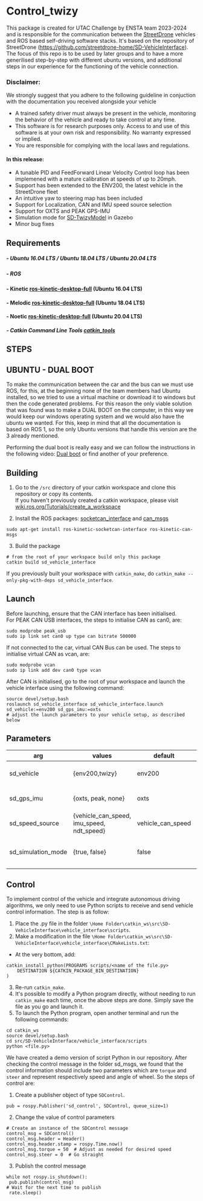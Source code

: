 # Control_twizy

This package is created for UTAC Challenge by ENSTA team 2023-2024 and is responsible for the communication between the [StreetDrone](https://streetdrone.com/) vehicles and ROS based self-driving software stacks. It's based on the repository of StreetDrone (https://github.com/streetdrone-home/SD-VehicleInterface). 
The focus of this repo is to be used by later groups and to have a more generilised step-by-step with different ubuntu versions, and additional steps in our experience for the functioning of the vehicle connection.

### Disclaimer:
We strongly suggest that you adhere to the following guideline in conjuction with the documentation you received alongside your vehicle
* A trained safety driver must always be present in the vehicle, monitoring the behavior of the vehicle and ready to take control at any time.
* This software is for research purposes only. Access to and use of this software is at your own risk and responsibility. No warranty expressed or implied.
* You are responsible for complying with the local laws and regulations.

#### In this release:
* A tunable PID and FeedForward Linear Velocity Control loop has been implemened with a mature calibration at speeds of up to 20mph. 
* Support has been extended to the ENV200, the latest vehicle in the StreetDrone fleet
* An intuitive yaw to steering map has been included
* Support for Localization, CAN and IMU speed source selection
* Support for OXTS and PEAK GPS-IMU
* Simulation mode for [SD-TwizyModel](https://github.com/streetdrone-home/SD-TwizyModel) in Gazebo
* Minor bug fixes

## Requirements

##### - Ubuntu 16.04 LTS / Ubuntu 18.04 LTS / Ubuntu 20.04 LTS

##### - ROS 
#### - Kinetic [ros-kinetic-desktop-full](http://wiki.ros.org/kinetic/Installation/Ubuntu) (Ubuntu 16.04 LTS)
#### - Melodic [ros-kinetic-desktop-full](http://wiki.ros.org/kinetic/Installation/Ubuntu) (Ubuntu 18.04 LTS)
#### - Noetic [ros-kinetic-desktop-full](http://wiki.ros.org/kinetic/Installation/Ubuntu) (Ubuntu 20.04 LTS)

##### - Catkin Command Line Tools [catkin_tools](https://catkin-tools.readthedocs.io/en/latest/installing.html)

## STEPS

## UBUNTU - DUAL BOOT

To make the communication between the car and the bus can we must use ROS, for this, at the beginning none of the team members had Ubuntu installed, so we tried to use a virtual machine or download it to windows but then the code generated problems. For this reason the only viable solution that was found was to make a DUAL BOOT on the computer, in this way we would keep our windows operating system and we would also have the ubuntu we wanted.
For this, keep in mind that all the documentation is based on ROS 1, so the only Ubuntu versions that handle this version are the 3 already mentioned.

Performing the dual boot is really easy and we can follow the instructions in the following video: [Dual boot](https://www.youtube.com/watch?v=tEh1RfmbTBY) or find another of your preference. 


## Building

1. Go to the `/src` directory of your catkin workspace and clone this repository or copy its contents.   
If you haven't previously created a catkin workspace, please visit [wiki.ros.org/Tutorials/create_a_workspace](http://wiki.ros.org/catkin/Tutorials/create_a_workspace) 

2. Install the ROS packages: [socketcan_interface](http://wiki.ros.org/socketcan_interface) and [can_msgs](http://wiki.ros.org/can_msgs)
```
sudo apt-get install ros-kinetic-socketcan-interface ros-kinetic-can-msgs
```

3. Build the package
```
# from the root of your workspace build only this package
catkin build sd_vehicle_interface
```

If you previously built your workspace with `catkin_make`, do `catkin_make --only-pkg-with-deps sd_vehicle_interface`.    

Launch
------
Before launching, ensure that the CAN interface has been initialised.  
For PEAK CAN USB interfaces, the steps to initialise CAN as can0, are:
```
sudo modprobe peak_usb
sudo ip link set can0 up type can bitrate 500000
```
If not connected to the car, virtual CAN Bus can be used. The steps to initialise virtual CAN as vcan, are:
```
sudo modprobe vcan
sudo ip link add dev can0 type vcan
```
After CAN is initialised, go to the root of your workspace and launch the vehicle interface using the following command:
```
source devel/setup.bash
roslaunch sd_vehicle_interface sd_vehicle_interface.launch sd_vehicle:=env200 sd_gps_imu:=oxts
# adjust the launch parameters to your vehicle setup, as described below
```

Parameters
------

| arg                | values                                    | default           | description                                |
|--------------------|-------------------------------------------|-------------------|--------------------------------------------|
| sd_vehicle         | {env200,twizy}                            | env200            | The vehicle under control                  |
| sd_gps_imu         | {oxts, peak, none}                        | oxts              | The GPS/IMU used                           |
| sd_speed_source    | {vehicle_can_speed, imu_speed, ndt_speed} | vehicle_can_speed | Input vehicle speed                        |
| sd_simulation_mode | {true, false}                             | false             | Use on the car or on the Gazebo simulation |

Control 
------
To implement control of the vehicle and integrate autonomous driving algorithms, we only need to use Python scripts to receive and send vehicle control information. The step 
is as follow:
1. Place the .py file in the folder `\Home Folder\catkin_ws\src\SD-VehicleInterface\vehicle_interface\scripts`.
2. Make a modification in the file `\Home Folder\catkin_ws\src\SD-VehicleInterface\vehicle_interface\CMakeLists.txt`:
* At the very bottom, add:
```
catkin_install_python(PROGRAMS scripts/<name of the file.py>
    DESTINATION ${CATKIN_PACKAGE_BIN_DESTINATION}
)
```
3. Re-run `catkin_make`.
4. It's possible to modify a Python program directly, without needing to run `catkin_make` each time, once the above steps are done. Simply save the file as you go and launch it.
5. To launch the Python program, open another terminal and run the following commands:
```
cd catkin_ws
source devel/setup.bash
cd src/SD-VehicleInterface/vehicle_interface/scripts
python <file.py>
```

We have created a demo version of script Python in our repository. After checking the control message in the folder sd_msgs, we found that the control information should 
include two parameters which are `torque` and `steer` and represent respectively speed and angle of wheel. So the steps of control are:
1. Create a publisher object of type `SDControl`.
```
pub = rospy.Publisher('sd_control', SDControl, queue_size=1)
```
2. Change the value of control parameters
```
# Create an instance of the SDControl message
control_msg = SDControl()
control_msg.header = Header()
control_msg.header.stamp = rospy.Time.now()
control_msg.torque = 50  # Adjust as needed for desired speed
control_msg.steer = 0  # Go straight
```
3. Publish the control message
```
while not rospy.is_shutdown():
 pub.publish(control_msg)
# Wait for the next time to publish
 rate.sleep()
```
